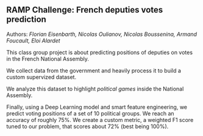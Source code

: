 ## RAMP Challenge: French deputies votes prediction

Authors: *Florian Eisenbarth, Nicolas Oulianov, Nicolas Boussenina, Armand Foucault, Eloi Alardet*

This class group project is about predicting positions of deputies on votes in the French National Assembly.

We collect data from the government and heavily process it to build a custom supervized dataset. 

We analyze this dataset to highlight *political games* inside the National Assembly.

Finally, using a Deep Learning model and smart feature engineering, we predict voting positions of a set of 10 political groups. We reach an accuracy of roughly 75%. We create a custom metric, a weighted F1 score tuned to our problem, that scores about 72% (best being 100%).


